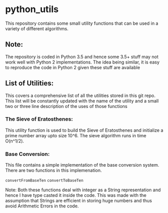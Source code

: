 # python_utils
This repository contains some small utility functions that can be used in a variety of different algorithms. 

## Note:

The repository is coded in Python 3.5 and hence some 3.5+ stuff may not work well with Python 2 implementations. The idea being similar, it is easy to reproduce the code in Python 2 given these stuff are available

## List of Utilities:

This covers a comprehensive list of all the utilities stored in this git repo. This list will be constantly updated with the name of the utility and a small two or three line description of the uses of those functions

### The Sieve of Eratosthenes:
 
This utility function is used to build the Sieve of Eratosthenes and initialize a prime number array upto size 10^6. The sieve algorithm runs in time O(n^1/2).

### Base Conversion:

This file contains a simple implementation of the base conversion system. There are two functions in this implemenation.

`convertFromBaseTen`
`convertToBaseTen`

Note: Both these functions deal with integer as a String representation and hence I have type casted it inside the code. This was made with the assumption that Strings are efficient in storing huge numbers and thus avoid Arithmetic Errors in the code. 
    
